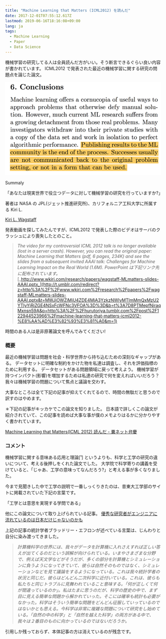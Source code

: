 ```yaml
---
title: "Machine Learning that Matters (ICML2012) を読んだ"
date: 2017-12-01T07:55:12.617Z
lastmod: 2019-06-16T18:16:08+09:00
lang: ja
tags:
  - Machine Learning
  - Paper
  - Data Science
---
```


機械学習の研究してる人は全員読んだ方がいい。そう断言できるぐらい良い内容が書かれています。 ICML2012 で発表された最近の機械学習に関する研究の問題点を論じた論文。

![image](/posts/2017-12-01/images/1.png)

Summaly

「あなたは現実世界で役立つデータに対して機械学習の研究を行っていますか?」

著者は NASA の JPL(ジェット推進研究所)、カリフォルニア工科大学に所属する Kiri L.

[Kiri L. Wagstaff](http://www.wkiri.com/)

発表動画を探してみたんですが、ICML2012 で発表した際のビデオはサーバのクラッシュにより喪失したとのこと。

> _The video for my controversial ICML 2012 talk is no longer available (lost in a server crash). However, you can read the original paper: Machine Learning that Matters (pdf, 6 pages, 234K) and see the slides from a subsequent invited AAAI talk: Challenges for Machine Learning Impact on the Real World (1.6M). PowerPoint は下記リンク先に配布されています。_[_http://www.wkiri.com/research/papers/wagstaff-MLmatters-slides-AAAI.pptx_](http://t.umblr.com/redirect?z=http%3A%2F%2Fwww.wkiri.com%2Fresearch%2Fpapers%2Fwagstaff-MLmatters-slides-AAAI.pptx&t=MWJjOWZiMjU4ZDE4MjA3YzkzNWIyMTlmMmQxMzU2YTIyYjRiZGE4NSxFcWFNc3VFOA%3D%3D&b=t%3A7D8PTMepfNiraqMxnsn59A&p=http%3A%2F%2Fhurutoriya.tumblr.com%2Fpost%2F122944523966%2Fmachine-learning-that-matters-icml2012-%E8%AA%AD%E3%82%93%E3%81%A0&m=1)

時間のある人は是非原著論文を呼んでみてください!

### 概要

最近の機械学習は問題を社会・科学世界から持ち込むための深刻なギャップがある。 データセットに明確な制約をかけた物を私達は調査し、それを評価指標のために利用する。 データセットがある問題領域に戻って考えよう。 機械学習が持つインパクト(影響)を増加するためは私達の研究で何を変えればいいだろう？ 我々は機械学習の問題について焦点と議論を交わす。

大事なところは全て下記の記事が抑えてくれてるので、時間の無駄だと思うので訳すのはやめます。

＊下記の記事がキッカケでこの論文を知りました。 日本語で詳しくこの論文が紹介されていて、この記事を読めば大事な事が僕のメモよりはるかに分かりやすく書かれています。

[Machine Learning that Matters(ICML 2012) 読んだ - 糞ネット弁慶](http://d.hatena.ne.jp/repose/20120603/1338715703)

### コメント

機械学習に関する意味ある応用と理論[¹] というよりも、科学と工学の研究の違いについて、考える後押しをくれた論文でした。 大学院で科学寄りの講義を受けていると、「じゃあ、工学の意味ってなんだろう?」と考える事が多くなりました。

今まで見聞きした中で工学の説明で一番しっくりきたのは、昔東大工学部のサイトに掲載されていた下記の言葉です。

「工学とは意思を実現する学問である」

他にこの論文について取り上げられている記事。 [優秀な研究者がエンジニアに流れているのは日本だけじゃないのかも](http://t.umblr.com/redirect?z=http%3A%2F%2Fd.hatena.ne.jp%2Fmyopomme%2F20120606%2F1338993847&t=MmY0YTdmNjdmMmVmOWQ4NGFkYmZlZDI4NDc0ZDVhODgzOTIxMWNhMyxFcWFNc3VFOA%3D%3D&b=t%3A7D8PTMepfNiraqMxnsn59A&p=http%3A%2F%2Fhurutoriya.tumblr.com%2Fpost%2F122944523966%2Fmachine-learning-that-matters-icml2012-%E8%AA%AD%E3%82%93%E3%81%A0&m=1)

上記の記事の統計学者ブラッドリー・エフロンが述べている言葉は、じんわりと自分に染み渡ってきました。

> _計算機科学の世界には、我々がデータを計算機に入れさえすれば正しい答えが出てくるのだという誤解が向けられている。いまやさまざまな分野で、例えば天文学などがそうだが、多くの部分を計算機とシミュレーションに負うようになってきていて、彼らは自然そのものではなく、シミュレーションなどを見て議論をするようになっている。これは我々統計学者の状況と同じだ。彼らはどんどん二次科学に近付いている。これは、彼らも私たちと同じトラブルに見舞われていること意味する。「何が正しくて何が間違っているのか」。私はたまに思うのだが、科学の歴史の中で、まず目に見える簡単な問題から解かれていった。そこには確率も統計も必要がなかった。科学はそういう簡単な問題をどんどん征服していっているのではないかとも思える。今科学は非常に複雑な問題について研究をし始めている。「自然の中の科学」と「自然を越えた科学」の両方がある中で、我々は２番目のものに向かっているのではないだろうか。_

引用しか残っておらず、本体記事の方は消えているのが残念です。
